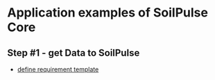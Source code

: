 # Application examples of SoilPulse Core

## Step #1 - get Data to SoilPulse
 - [define requirement template](requirement_template.ipynb)
